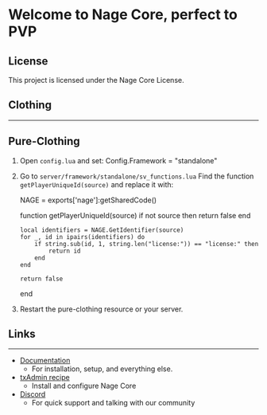 # Welcome to Nage Core, perfect to PVP

## License
This project is licensed under the Nage Core License.

## Clothing
----------------------------------------------------------------------

## Pure-Clothing

1. Open `config.lua` and set:
   Config.Framework = "standalone"

2. Go to `server/framework/standalone/sv_functions.lua`
   Find the function `getPlayerUniqueId(source)` and replace it with:

   NAGE = exports['nage']:getSharedCode()

   function getPlayerUniqueId(source)
       if not source then return false end

       local identifiers = NAGE.GetIdentifier(source)
       for _, id in ipairs(identifiers) do
           if string.sub(id, 1, string.len("license:")) == "license:" then
               return id
           end
       end

       return false
   end

3. Restart the pure-clothing resource or your server.

## Links
----------------------------------------------------------------------
- [Documentation](https://nage-core.gitbook.io/nage-core/)
  - For installation, setup, and everything else.
- [txAdmin recipe](https://github.com/NageTeam/txAdminRecipe)
  - Install and configure Nage Core
- [Discord](discord.gg/ddMtV2CwJj)
  - For quick support and talking with our community